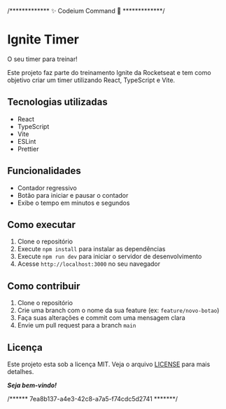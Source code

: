 /*************  ✨ Codeium Command 🌟  *************/
# Ignite Timer

O seu timer para treinar!

Este projeto faz parte do treinamento Ignite da Rocketseat e tem como objetivo criar um timer utilizando React, TypeScript e Vite.

## Tecnologias utilizadas

- React
- TypeScript
- Vite
- ESLint
- Prettier

## Funcionalidades

- Contador regressivo
- Botão para iniciar e pausar o contador
- Exibe o tempo em minutos e segundos

## Como executar

1. Clone o repositório
2. Execute `npm install` para instalar as dependências
3. Execute `npm run dev` para iniciar o servidor de desenvolvimento
4. Acesse `http://localhost:3000` no seu navegador

## Como contribuir

1. Clone o repositório
2. Crie uma branch com o nome da sua feature (ex: `feature/novo-botao`)
3. Faça suas alterações e commit com uma mensagem clara
4. Envie um pull request para a branch `main`

## Licença

Este projeto esta sob a licença MIT. Veja o arquivo [LICENSE](LICENSE) para mais detalhes.

**_Seja bem-vindo!_**

/******  7ea8b137-a4e3-42c8-a7a5-f74cdc5d2741  *******/